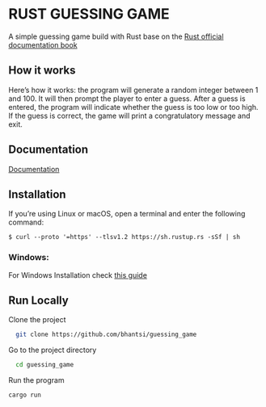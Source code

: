 
# RUST GUESSING GAME

A simple guessing game build with Rust base on the [Rust official documentation book](https://doc.rust-lang.org/book/)



## How it works
Here’s how it works: the program will generate a random integer between 1 and 100. It will then prompt the player to enter a guess. After a guess is entered, the program will indicate whether the guess is too low or too high. If the guess is correct, the game will print a congratulatory message and exit.
## Documentation

[Documentation](https://linktodocumentation)


## Installation

If you’re using Linux or macOS, open a terminal and enter the following command:

```
$ curl --proto '=https' --tlsv1.2 https://sh.rustup.rs -sSf | sh
```
### Windows:
For Windows Installation check [this guide](https://www.rust-lang.org/tools/install)
## Run Locally

Clone the project

```bash
  git clone https://github.com/bhantsi/guessing_game
```

Go to the project directory

```bash
  cd guessing_game
```


Run the program
```
cargo run
```



